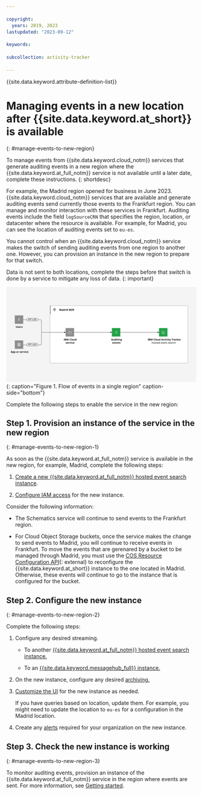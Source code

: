 ```yaml
---

copyright:
  years: 2019, 2023
lastupdated: "2023-09-12"

keywords:

subcollection: activity-tracker

---
```


{{site.data.keyword.attribute-definition-list}}


# Managing events in a new location after {{site.data.keyword.at_short}} is available
{: #manage-events-to-new-region}

To manage events from {{site.data.keyword.cloud_notm}} services that generate auditing events in a new region where the {{site.data.keyword.at_full_notm}} service is not available until a later date, complete these instructions.
{: shortdesc}

For example, the Madrid region opened for business in June 2023. {{site.data.keyword.cloud_notm}} services that are available and generate auditing events send currently those events to the Frankfurt region. You can manage and monitor interaction with these services in Frankfurt. Auditing events include the field `logSourceCRN` that specifies the region, location, or datacenter where the resource is available. For example, for Madrid, you can see the location of auditing events set to `eu-es`.


You cannot control when an {{site.data.keyword.cloud_notm}} service makes the switch of sending auditing events from one region to another one. However, you can provision an instance in the new region to prepare for that switch.

Data is not sent to both locations, complete the steps before that switch is done by a service to mitigate any loss of data.
{: important}

![Flow of events in a single region](images/Activity-Tracker-Search-07-Madrid-MZR.svg "The {{site.data.keyword.at_full_notm}} service"){: caption="Figure 1. Flow of events in a single region" caption-side="bottom"}

Complete the following steps to enable the service in the new region:

## Step 1. Provision an instance of the service in the new region
{: #manage-events-to-new-region-1}

As soon as the {{site.data.keyword.at_full_notm}} service is available in the new region, for example, Madrid, complete the following steps:

1. [Create a new {{site.data.keyword.at_full_notm}} hosted event search instance](docs/activity-tracker?topic=activity-tracker-provision).

2. [Configure IAM access](/docs/activity-tracker?topic=activity-tracker-iam) for the new instance.


Consider the following information:

- The Schematics service will continue to send events to the Frankfurt region.

- For Cloud Object Storage buckets, once the service makes the change to send events to Madrid, you will continue to receive events in Frankfurt. To move the events that are gerenared by a bucket to be managed through Madrid, you must use the [COS Resource Configuration API](https://cloud.ibm.com/apidocs/cos/cos-configuration){: external} to reconfigure the {{site.data.keyword.at_short}} instance to the one located in Madrid. Otherwise, these events will continue to go to the instance that is configured for the bucket.

## Step 2. Configure the new instance
{: #manage-events-to-new-region-2}

Complete the following steps:

1. Configure any desired streaming.

   * To another [{{site.data.keyword.at_full_notm}} hosted event search instance.](/docs/activity-tracker?topic=activity-tracker-streaming-configure-l2l)

   * To an [{{site.data.keyword.messagehub_full}} instance.](/docs/activity-tracker?topic=activity-tracker-streaming-monitor)

2. On the new instance, configure any desired [archiving.](/docs/activity-tracker?topic=activity-tracker-archiving-ov)

3. [Customize the UI](/docs/activity-tracker?topic=activity-tracker-config) for the new instance as needed.

    If you have queries based on location, update them. For example, you might need to update the location to `eu-es` for a configuration in the Madrid location.

4. Create any [alerts](/docs/activity-tracker?topic=activity-tracker-alerts) required for your organization on the new instance.


## Step 3. Check the new instance is working
{: #manage-events-to-new-region-3}

To monitor auditing events, provision an instance of the {{site.data.keyword.at_full_notm}} service in the region where events are sent. For more information, see [Getting started](/docs/activity-tracker?topic=activity-tracker-getting-started).
